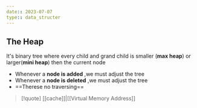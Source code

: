 ```yaml
---
date:: 2023-07-07
type:: data_structer
---
```

## The Heap
It's binary tree where every child and grand child is smaller (**max heap**) or larger(**mini heap**) then the current node 
- Whenever a **node is added** ,we must adjust the tree 
- Whenever  a **node is deleted** ,we must adjust the tree 
- ==Therese no traversing==


>[!quote] [[cache]]|[[Virtual Memory Address]]